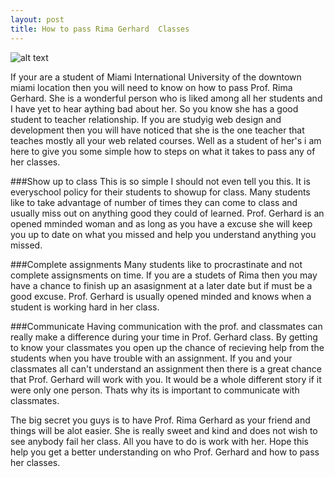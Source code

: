 ```yaml
---
layout: post
title: How to pass Rima Gerhard  Classes
---
```

<p style="text-align:center;">

![alt text](https://media.licdn.com/mpr/mpr/shrinknp_400_400/p/4/005/0a1/021/3b690ea.jpg " Rima Gerhard")</p>


If your are a student of Miami International University of the downtown miami location then you will need to know on how to pass Prof. Rima Gerhard. She is a wonderful person who is liked among all her students and I have yet to hear aything bad about her. So you know she has a good student to teacher relationship. If you are studyig web design and development then you will have noticed that she is the one teacher that teaches mostly all your web related courses. Well as a student of her's i am here to give you some simple how to steps on what it takes to pass any of her classes.

###Show up to class
This is so simple I should not even tell you this. It is everyschool policy for their students to showup for class. Many students like to take advantage of number of times they can come to class and usually miss out on anything good they could of learned. Prof. Gerhard is an opened mminded woman and as long as you have a excuse she will keep you up to date on what you missed and help you understand anything you missed.

###Complete assignments
Many students like to procrastinate and not complete assignsments on time. If you are a studets of Rima then you may have a chance to finish up an asasignment at a later date but if must be a good excuse. Prof. Gerhard is usually opened minded and knows when a student is working hard in her class. 

###Communicate
Having communication with the prof. and classmates can really make a difference during your time in Prof. Gerhard class. By getting to know your classmates you open up the chance of recieving help from the students when you have trouble with an assignment. If you and your classmates all can't understand an assignment then there is a great chance that Prof. Gerhard will work with you. It would be a whole different story if it were only one person. Thats why its is important to communicate with classmates.

The big secret you guys is to have Prof. Rima Gerhard as your friend and things will be alot easier. She is really sweet and kind and does not wish to see anybody fail her class. All you have to do is work with her. Hope this help you get a better understanding on who Prof. Gerhard and how to pass her classes.
